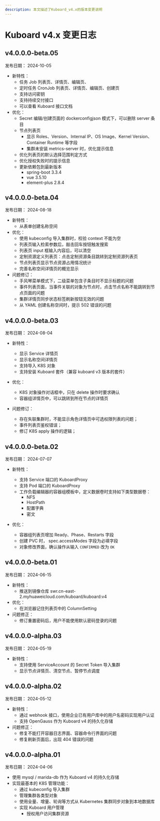```yaml
---
description: 本文描述了Kuboard_v4.x的版本变更说明
---
```


# Kuboard v4.x 变更日志

## v4.0.0.0-beta.05

发布日期： 2024-10-05

* 新特性：
  * 任务 Job 列表页、详情页、编辑页、
  * 定时任务 CronJob 列表页、详情页、编辑页、创建页
  * 支持访问密钥
  * 支持持续交付接口
  * 可以查看 Kuboard 接口文档
* 优化：
  * Secret 编辑/创建页面的 dockerconfigjson 模式下，可以删除 server 条目
  * 节点列表页
    * 显示 Roles、Version、Internal IP、OS Image、Kernel Version、Container Runtime 等字段
    * 集群未安装 metrics-server 时，优化提示信息
  * 优化列表页的默认选择范围判定方式
  * 优化授权失败时的提示信息
  * 更新依赖包到最新版本
    * spring-boot 3.3.4
    * vue 3.5.10
    * element-plus 2.8.4

## v4.0.0.0-beta.04

发布日期： 2024-08-18

* 新特性：
  * 从表单创建名称空间
* 优化：
  * 使用 kubeconfig 导入集群时，校验 context 不能为空
  * 列表页输入检索参数后，敲击回车按钮触发搜索
  * 列表页 input 框输入内容后，可以清空
  * 定制资源定义列表页：点击定制资源条目跳转到定制资源列表页
  * 节点列表页显示节点资源占用情况统计
  * 完善名称空间详情页的概览显示
* 问题修订：
  * 手风琴菜单模式下，二级菜单包含子条目时不显示标题的问题
  * 事件列表页面，当事件关联的对象为节点时，点击节点名称不能跳转到节点页面的问题
  * 集群详情页同步状态标签刷新按钮无效的问题
  * 从 YAML 创建名称空间时，提示 502 错误的问题

## v4.0.0.0-beta.03

发布日期： 2024-08-04

* 新特性：
  * 显示 Service 详情页
  * 显示名称空间详情页
  * 支持导入 K8S 对象
  * 支持安装 Kuboard 套件（兼容 kuboard v3 版本的套件）

* 优化：
  * K8S 对象操作对话框中，只在 delete 操作时要求确认
  * 容器组详情页中，可以跳转到所在节点的详情页

* 问题修订：
  * 存在失联集群时，不能显示角色详情页中可选权限列表的问题；
  * 事件列表页鉴权错误；
  * 修订 K8S apply 操作的逻辑；

## v4.0.0.0-beta.02

发布日期： 2024-07-07

* 新特性：
  * 支持 Service 端口的 KuboardProxy
  * 支持 Pod 端口的 KuboardProxy
  * 工作负载编辑器的容器组模板中，定义数据卷时支持如下类型数据卷：
    * NFS
    * HostPath
    * 配置字典
    * 密文

* 优化：
  * 容器组列表页增加 Ready、Phase、Restarts 字段
  * 创建 PVC 时， spec.accessModes 字段为必填字段
  * 对象修改界面，确认操作从输入 `CONFIRMED` 改为 `OK`

## v4.0.0.0-beta.01

发布日期： 2024-06-15

* 新特性：
  * 推送到镜像仓库 swr.cn-east-2.myhuaweicloud.com/kuboard/kuboard:v4
* 优化：
  * 在浏览器记住列表页中的 ColumnSetting
* 问题修正：
  * 修订重置密码后，用户不能使用默认密码登录的问题


## v4.0.0.0-alpha.03

发布日期： 2024-05-19

* 新特性：
  * 支持使用 ServiceAccount 的 Secret Token 导入集群
  * 显示节点详情页、清空节点、暂停节点调度

## v4.0.0.0-alpha.02

发布日期： 2024-05-12

* 新特性：
  * 通过 webhook 接口，使用企业已有用户库中的用户名密码实现用户认证
  * 支持 OpenGauss 作为 Kuboard v4 的持久化存储
* 问题修正：
  * 修复不能打开容器日志界面、容器命令行界面的问题
  * 修复刷新页面后，出现 404 错误的问题


## v4.0.0.0-alpha.01

发布日期： 2024-04-06

* 使用 mysql / marida-db 作为 Kuboard v4 的持久化存储
* 实现最基本的 K8S 管理功能：
  * 通过 kubeconfig 导入集群
  * 管理集群各类型对象
  * 使用全量、增量、轮询等方式从 Kubernetes 集群同步对象到本地数据库
  * 实现 Kuboard 用户管理
    * 授权用户访问集群资源